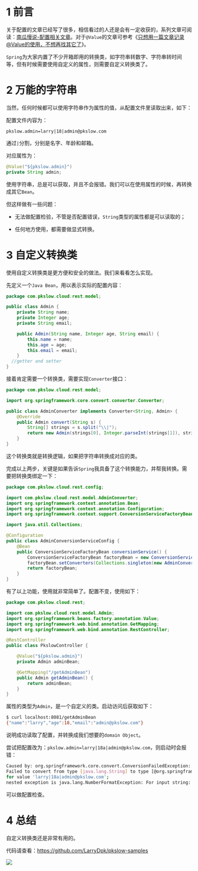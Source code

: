 # 1 前言

关于配置的文章已经写了很多，相信看过的人还是会有一定收获的，系列文章可阅读：[南瓜慢说-配置相关文章](https://www.pkslow.com/tags/config)。对于`@Value`的文章可参考《[只想用一篇文章记录@Value的使用，不想再找其它了](https://www.pkslow.com/archives/spring-annotation-value)》。

`Spring`为大家内置了不少开箱即用的转换类，如字符串转数字、字符串转时间等，但有时候需要使用自定义的属性，则需要自定义转换类了。



# 2 万能的字符串

当然，任何时候都可以使用字符串作为属性的值，从配置文件里读取出来，如下：

配置文件内容为：

```properties
pkslow.admin=larry|18|admin@pkslow.com
```

通过`|`分割，分别是名字、年龄和邮箱。

对应属性为：

```java
@Value("${pkslow.admin}")
private String admin;
```

使用字符串，总是可以获取，并且不会报错。我们可以在使用属性的时候，再转换成其它`Bean`。

但这样做有一些问题：

- 无法做配置检验，不管是否配置错误，`String`类型的属性都是可以读取的；

- 任何地方使用，都需要做显式转换。



# 3 自定义转换类

使用自定义转换类是更方便和安全的做法。我们来看看怎么实现。

先定义一个`Java Bean`，用以表示实际的配置内容：

```java
package com.pkslow.cloud.rest.model;

public class Admin {
    private String name;
    private Integer age;
    private String email;

    public Admin(String name, Integer age, String email) {
        this.name = name;
        this.age = age;
        this.email = email;
    }
  //getter and setter
}
```



接着肯定需要一个转换类，需要实现`Converter`接口：

```java
package com.pkslow.cloud.rest.model;

import org.springframework.core.convert.converter.Converter;

public class AdminConverter implements Converter<String, Admin> {
    @Override
    public Admin convert(String s) {
        String[] strings = s.split("\\|");
        return new Admin(strings[0], Integer.parseInt(strings[1]), strings[2]);
    }
}
```

这个转换类就是转换逻辑，如果把字符串转换成对应的类。



完成以上两步，关键是如果告诉`Spring`我具备了这个转换能力，并帮我转换。需要把转换类绑定一下：

```java
package com.pkslow.cloud.rest.config;

import com.pkslow.cloud.rest.model.AdminConverter;
import org.springframework.context.annotation.Bean;
import org.springframework.context.annotation.Configuration;
import org.springframework.context.support.ConversionServiceFactoryBean;

import java.util.Collections;

@Configuration
public class AdminConversionServiceConfig {
    @Bean
    public ConversionServiceFactoryBean conversionService() {
        ConversionServiceFactoryBean factoryBean = new ConversionServiceFactoryBean();
        factoryBean.setConverters(Collections.singleton(new AdminConverter()));
        return factoryBean;
    }
}
```



有了以上功能，使用就非常简单了。配置不变，使用如下：

```java
package com.pkslow.cloud.rest;

import com.pkslow.cloud.rest.model.Admin;
import org.springframework.beans.factory.annotation.Value;
import org.springframework.web.bind.annotation.GetMapping;
import org.springframework.web.bind.annotation.RestController;

@RestController
public class PkslowController {

    @Value("${pkslow.admin}")
    private Admin adminBean;

    @GetMapping("/getAdminBean")
    public Admin getAdminBean() {
        return adminBean;
    }
}
```

属性的类型为`Admin`，是一个自定义的类。启动访问后获取如下：

```bash
$ curl localhost:8081/getAdminBean
{"name":"larry","age":18,"email":"admin@pkslow.com"}
```

说明成功读取了配置，并转换成我们想要的`domain Object`。

 

尝试把配置改为：`pkslow.admin=larry|18a|admin@pkslow.com`，则启动时会报错：

```bash
Caused by: org.springframework.core.convert.ConversionFailedException: 
Failed to convert from type [java.lang.String] to type [@org.springframework.beans.factory.annotation.Value com.pkslow.cloud.rest.model.Admin] 
for value 'larry|18a|admin@pkslow.com'; 
nested exception is java.lang.NumberFormatException: For input string: "18a"
```

可以做配置检查。



# 4 总结

自定义转换类还是非常有用的。

代码请查看：https://github.com/LarryDpk/pkslow-samples



![](https://pkslow.oss-cn-shenzhen.aliyuncs.com/images/2020/12/spring-custom-convert.code.png)



